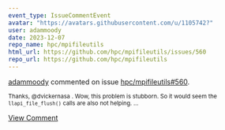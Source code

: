 ```yaml
---
event_type: IssueCommentEvent
avatar: "https://avatars.githubusercontent.com/u/1105742?"
user: adammoody
date: 2023-12-07
repo_name: hpc/mpifileutils
html_url: https://github.com/hpc/mpifileutils/issues/560
repo_url: https://github.com/hpc/mpifileutils
---
```


<a href='https://github.com/adammoody' target='_blank'>adammoody</a> commented on issue <a href='https://github.com/hpc/mpifileutils/issues/560' target='_blank'>hpc/mpifileutils#560</a>.

<small>Thanks, @dvickernasa .  Wow, this problem is stubborn.  So it would seem the ``llapi_file_flush()`` calls are also not helping....</small>

<a href='https://github.com/hpc/mpifileutils/issues/560' target='_blank'>View Comment</a>